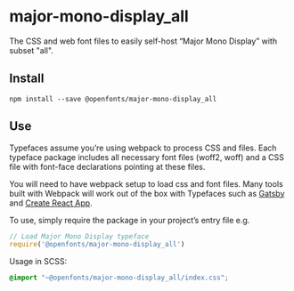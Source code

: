 
# major-mono-display_all

The CSS and web font files to easily self-host “Major Mono Display” with subset "all".

## Install

`npm install --save @openfonts/major-mono-display_all`

## Use

Typefaces assume you’re using webpack to process CSS and files. Each typeface
package includes all necessary font files (woff2, woff) and a CSS file with
font-face declarations pointing at these files.

You will need to have webpack setup to load css and font files. Many tools built
with Webpack will work out of the box with Typefaces such as [Gatsby](https://github.com/gatsbyjs/gatsby)
and [Create React App](https://github.com/facebookincubator/create-react-app).

To use, simply require the package in your project’s entry file e.g.

```javascript
// Load Major Mono Display typeface
require('@openfonts/major-mono-display_all')
```

Usage in SCSS:
```scss
@import "~@openfonts/major-mono-display_all/index.css";
```
